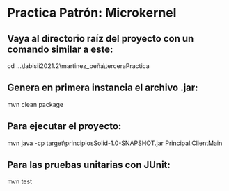 # Practica Patrón: Microkernel
## Vaya al directorio raíz del proyecto con un comando similar a este:

cd ...\labisii2021.2\martinez_peña\terceraPractica

## Genera en primera instancia el archivo .jar:

mvn clean package
## Para ejecutar el proyecto:

mvn java -cp target\principiosSolid-1.0-SNAPSHOT.jar Principal.ClientMain

## Para las pruebas unitarias con JUnit:
mvn test 